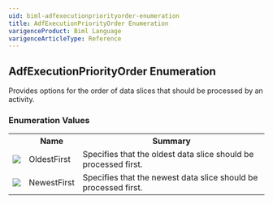 ```yaml
---
uid: biml-adfexecutionpriorityorder-enumeration
title: AdfExecutionPriorityOrder Enumeration
varigenceProduct: Biml Language
varigenceArticleType: Reference
---
```


## AdfExecutionPriorityOrder Enumeration<div class="LanguageSummary"><div class ="SummaryItem">Provides options for the order of data slices that should be processed by an activity.</div></div><div class="EnumValueGroup">### Enumeration Values<table id="EnumValue" class="MemberList"><tbody><tr><th class="MemberTypeIconColumnHeader">&nbsp;</th><th class="MemberNameColumnHeader">Name</th><th class="MemberSummaryColumnHeader">Summary</th></tr><tr class="cd0"><td align="center" class="MemberTypeIcon"><img src="enumValue.png"></img></td><td class="MemberName">OldestFirst</td><td class="MemberSummary"><div class ="SummaryItem">Specifies that the oldest data slice should be processed first.</div></td></tr><tr class="cd1"><td align="center" class="MemberTypeIcon"><img src="enumValue.png"></img></td><td class="MemberName">NewestFirst</td><td class="MemberSummary"><div class ="SummaryItem">Specifies that the newest data slice should be processed first.</div></td></tr></tbody></table></div>